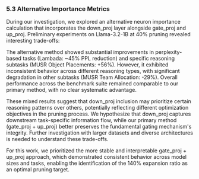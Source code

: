 ### 5.3 Alternative Importance Metrics

During our investigation, we explored an alternative neuron importance 
calculation that incorporates the down_proj layer alongside gate_proj 
and up_proj. Preliminary experiments on Llama-3.2-1B at 40% pruning 
revealed interesting trade-offs:

The alternative method showed substantial improvements in perplexity-based 
tasks (Lambada: ~45% PPL reduction) and specific reasoning subtasks 
(MUSR Object Placements: +56%). However, it exhibited inconsistent 
behavior across different reasoning types, with significant degradation 
in other subtasks (MUSR Team Allocation: -29%). Overall performance 
across the benchmark suite remained comparable to our primary method, 
with no clear systematic advantage.

These mixed results suggest that down_proj inclusion may prioritize 
certain reasoning patterns over others, potentially reflecting different 
optimization objectives in the pruning process. We hypothesize that 
down_proj captures downstream task-specific information flow, while our 
primary method (gate_proj + up_proj) better preserves the fundamental 
gating mechanism's integrity. Further investigation with larger datasets 
and diverse architectures is needed to understand these trade-offs.

For this work, we prioritized the more stable and interpretable 
gate_proj + up_proj approach, which demonstrated consistent behavior 
across model sizes and tasks, enabling the identification of the 140% 
expansion ratio as an optimal pruning target.
